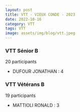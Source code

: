 ```yaml
---
layout: post
title: VTT - VIEUX CONDE - 2023
date: 2022-10-16
category: VTT
tags: VTT
image: assets/img/blog/vtt.jpeg
---
```


### VTT Sénior B
20 participants
- DUFOUR JONATHAN : 4

### VTT Vétérans B
19 participants
- MATTIOLI RONALD : 3
